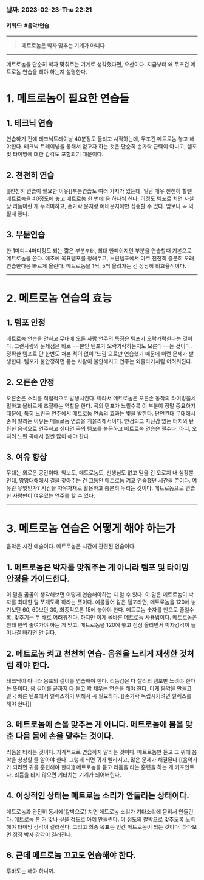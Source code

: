 ### 날짜:   2023-02-23-Thu 22:21
#### 키워드: #음악/연습 
-----
>**메트로놈은 박자 맞추는 기계가 아니다**
----

메트로놈을 단순히 박자 맞춰주는 기계로 생각했다면, 오산이다. 지금부터 왜 무조건 메트로놈 연습을 해야 하는지 설명한다.

# 1. 메트로놈이 필요한 연습들

## 1. 테크닉 연습
연습하기 전에 테크닉트레이닝 40분정도 돌리고 시작하는데, 무조건 메트로놈 놓고 해야한다. 테크닉 트레이닝을 통해서 얻고자 하는 것은 단순히 손가락 근력이 아니고, 템포 및 타이밍에 대한 감각도 포함되기 때문이다.

## 2. 천천히 연습
[[천천히 연습이 필요한 이유]]부분연습도 여러 가지가 있는데, 일단 매우 천천히 할땐 메트로놈을 40정도에 놓고 메트로놈 한 번에 음 하나씩 친다. 이정도 템포로 치면 사실상 리듬이란 게 무의미하고, 손가락 운지랑 예비운지에만 집중할 수 있다. 암보나 곡 익힐때 좋다.

## 3. 부분연습
한 1마디~4마디정도 되는 짧은 부분부터, 최대 한페이지인 부분을 연습할때 기본으로 메트로놈을 쓴다. 애초에 목표템포를 정해두고, 느린템포에서 아주 천천히 충분히 오래 연습한다음 빠르게 올린다. 메트로놈을 1씩, 5씩 올려가는 건 상당히 비효율적이다.
 
----
# 2. 메트로놈 연습의 효능

## 1. 템포 안정
메트로놈 연습을 안하고 무대에 오른 사람 연주의 특징은 템포가 오락가락한다는 것이다. 그런사람의 문제점은 바로 ==본인 템포가 오락가락하는지도 모른다==는 것이다. 정확한 템포로 단 한번도 쳐본 적이 없이 '느낌'으로만 연습했기 때문에 이런 문제가 발생한다. 템포가 불안정하면 듣는 사람이 불안해지고 연주는 외줄타기처럼 어려워진다.

## 2. 오른손 안정
오른손은 소리를 직접적으로 발생시킨다. 따라서 메트로놈은 오른손 동작의 타이밍을세밀하고 올바르게 조절하는 역할을 한다. 곡의 템포가 느릴수록 이 부분이 정말 중요하기 때문에, 특히 느린곡 연주에서 메트로놈 연습의 효과는 빛을 발한다. 단언컨대 무대에서 손이 떨리는 이유는 메트로놈 연습을 게을리해서이다. 안정되고 자신감 있는 터치와 탄탄한 음색으로 연주하고 싶다면 곡의 템포를 불문하고 메트로놈 연습은 필수다. 아니, 오히려 느린 곡에서 훨씬 많이 해야 한다.

## 3. 여유 향상
무대는 외로운 공간이다. 악보도, 메트로놈도, 선생님도 없고 믿을 건 오로지 내 심장뿐인데, 망망대해에서 길을 찾아주는 건 그동안 메트로놈 켜고 연습했던 시간들 뿐이다.
여유란 무엇인가? 시간을 자유자재로 활용하고 충분히 누리는 것이다. 메트로놈으로 연습한 사람만이 여유있는 연주를 할 수 있다.

----
# 3. 메트로놈 연습은 어떻게 해야 하는가

음악은 시간 예술이다. 메트로놈은 시간에 관련된 연습이다.

## 1. 메트로놈은 박자를 맞춰주는 게 아니라 템포 및 타이밍 안정을 가이드한다.
이 말을 곰곰이 생각해보면 어떻게 연습해야하는 지 알 수 있다. 이 말은 메트로놈이 박자를 최대한 덜 쪼개도록 하라는 뜻이다. 예를들어 같은 템포라면, 메트로놈을 120에 놓기보단 60, 60보단 30, 최종적으론 15에 놓아야 한다. 메트로놈 숫자를 반으로 줄일수록, 맞추기는 두 배로 어려워진다. 하지만 이게 올바른 메트로놈 사용법이다. 메트로놈은 원래 반씩 줄여가야 하는 게 맞고, 메트로놈을 120에 놓고 점점 올리면서 박자감각이 늘어나길 바라면 안 된다. 

## 2. 메트로놈 켜고 천천히 연습- 음원을 느리게 재생한 것처럼 해야 한다.
테크닉이 아니라 음표의 길이를 연습해야 한다. 리듬감은 다 살리되 템포만 느려야 한다는 뜻이다. 음 길이를 끝까지 다 듣고 꽉 채우는 연습을 해야 한다. 이게 음악을 만들고 결국 빠른 템포에서 릴렉스하기 위해서 꼭 필요하다. [[손가락 독립시키려면 릴렉스를 해야 한다]]

## 3. 메트로놈에 손을 맞추는 게 아니다. 메트로놈에 몸을 맞춘 다음 몸에 손을 맞추는 것이다.
리듬을 타라는 것이다. 기계적으로 연습하지 말라는 것이다. 메트로놈만 듣고 그 위에 음악을 상상할 줄 알아야 한다. 그렇게 되면 귀가 빨라지고, 많은 문제가 해결된다.[[음악가가 되려면 귀를 훈련해야 한다]] 메트로놈을 듣고 리듬을 타는 훈련을 하는 게 키포인트다. 리듬을 타지 않으면 기타치는 기계가 되어버린다.

## 4. 이상적인 상태는 메트로놈 소리가 안들리는 상태이다.
메트로놈과 완전히 동시에(칼박으로) 치면 메트로놈 소리가 기타소리에 묻혀서 안들린다. 메트로놈 튼 거 맞나 싶을 정도로 아예 안들린다. 이 정도의 칼박으로 맞추도록 노력해야 타이밍 감각이 길러진다.
그리고 최종 목표는 인간 메트로놈이 되는 것이다. 하다보면 점점 박자 감각이 길러진다.

## 6. 근데 메트로놈 끄고도 연습해야 한다.
루바토는 해야 하니까.
